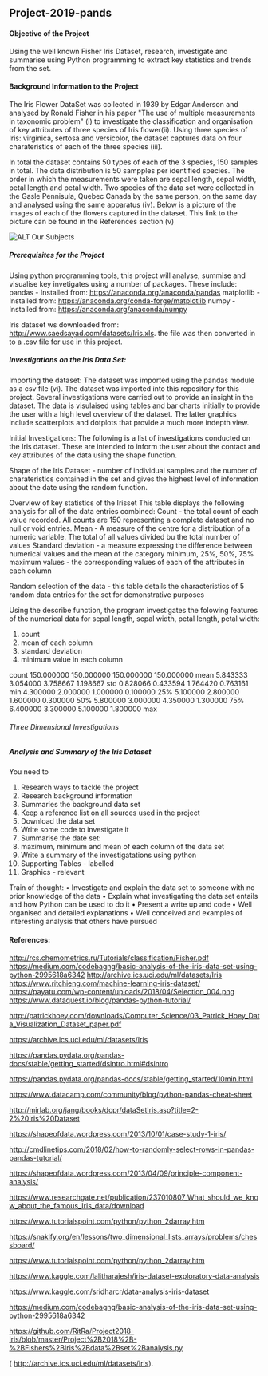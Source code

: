 ## Project-2019-pands

#### Objective of the Project
Using the well known Fisher Iris Dataset, research, investigate and summarise using Python programming to extract key statistics and trends from the set.

#### Background Information to the Project
The Iris Flower DataSet was collected in 1939 by Edgar Anderson and analysed by Ronald Fisher in his paper "The use of multiple measurements in taxonomic problem" (i) to investigate the classification and organisation of key attributes of three species of Iris flower(ii). Using three species of Iris: virginica, sertosa and versicolor, the dataset captures data on four charateristics of each of the three species (iii).  

In total the dataset contains 50 types of each of the 3 species, 150 samples in total. The data distribution is 50 sampples per identified species. The order in which the measurements were taken are sepal length, sepal width, petal length and petal width.
Two species of the data set were collected in the Gasle Pennisula, Quebec Canada by the same person, on the same day and analysed using the same apparatus (iv). Below is a picture of the images of each of the flowers captured in the dataset. This link to the picture can be found in the References section (v)
 
 ![ALT Our Subjects](https://payatu.com/wp-content/uploads/2018/04/Selection_004.png)

##### Prerequisites for the Project

Using python programming tools, this project will analyse, summise and visualise key invetigates using a number of packages. These include: 
  pandas - Installed from: https://anaconda.org/anaconda/pandas
  matplotlib - Installed from: https://anaconda.org/conda-forge/matplotlib
  numpy - Installed from: https://anaconda.org/anaconda/numpy
  
  Iris dataset ws downloaded from: http://www.saedsayad.com/datasets/Iris.xls. the file was then converted in to a .csv file for use in this project.
  
##### Investigations on the Iris Data Set:
 
Importing the dataset: 
The dataset was imported using the pandas module as a csv file (vi). The dataset was imported into this repository for this project. Several investigations were carried out to provide an insight in the dataset. The data is visulaised using tables and bar charts initially to provide the user with a high level overview of the dataset. The latter graphics include scatterplots and dotplots that provide a much more indepth view. 

Initial Investigations: 
The following is a list of investigations conducted on the Iris dataset. These are intended to inform the user about the contact and key attributes of the data using the shape function.

Shape of the Iris Dataset - number of individual samples and the number of charateristics contained in the set and gives the highest level of information about the date using the random function.

Overview of key statistics of the Irisset
This table displays the following analysis for all of the data entries combined:
Count - the total count of each value recorded. All counts are 150 representing a complete dataset and no null or void entries. 
Mean - A measure of the centre for a distribution of a numeric variable. The total of all values divided bu the total number of values
Standard deviation - a measure expressing the difference between numerical values and the mean of the category
minimum, 25%, 50%, 75% maximum values - the corresponding values of each of the attributes in each column



Random selection of the data - this table details the characteristics of 5 random data entries for the set for demonstrative purposes
  
Using the describe function, the program investigates the folowing features of the numerical data for sepal length, sepal width, petal length, petal width:
1. count
2. mean of each column
3. standard deviation
4. minimum value in each column

count    150.000000   150.000000    150.000000   150.000000
mean       5.843333     3.054000      3.758667     1.198667
std        0.828066     0.433594      1.764420     0.763161
min        4.300000     2.000000      1.000000     0.100000
25%        5.100000     2.800000      1.600000     0.300000
50%        5.800000     3.000000      4.350000     1.300000
75%        6.400000     3.300000      5.100000     1.800000
max
 
 ###### Three Dimensional Investigations
 
 
 
 ##### Analysis and Summary of the Iris Dataset


You need to 
1.	Research ways to tackle the project
2.	Research background information
3.	Summaries the background data set
4.	Keep a reference list on all sources used in the project
5.	Download the data set
6.	Write some code to investigate it
7.	Summarise the date set: 
8.	maximum, minimum and mean of each column of the data set
9.	Write a summary of the investigatations using python
10.	Supporting Tables - labelled
11.	Graphics  - relevant

Train of thought: 
 •	Investigate and explain the data set to someone with no prior knowledge of the data
•	Explain what investigating the data set entails and how Python can be used to do it
•	Present a write up and code
•	Well organised and detailed explanations
•	Well conceived and examples of interesting analysis that others have pursued



#### References: 
http://rcs.chemometrics.ru/Tutorials/classification/Fisher.pdf
https://medium.com/codebagng/basic-analysis-of-the-iris-data-set-using-python-2995618a6342
http://archive.ics.uci.edu/ml/datasets/Iris
https://www.ritchieng.com/machine-learning-iris-dataset/
https://payatu.com/wp-content/uploads/2018/04/Selection_004.png
https://www.dataquest.io/blog/pandas-python-tutorial/




http://patrickhoey.com/downloads/Computer_Science/03_Patrick_Hoey_Data_Visualization_Dataset_paper.pdf

https://archive.ics.uci.edu/ml/datasets/Iris

https://pandas.pydata.org/pandas-docs/stable/getting_started/dsintro.html#dsintro

https://pandas.pydata.org/pandas-docs/stable/getting_started/10min.html

https://www.datacamp.com/community/blog/python-pandas-cheat-sheet

http://mirlab.org/jang/books/dcpr/dataSetIris.asp?title=2-2%20Iris%20Dataset

https://shapeofdata.wordpress.com/2013/10/01/case-study-1-iris/

http://cmdlinetips.com/2018/02/how-to-randomly-select-rows-in-pandas-pandas-tutorial/

https://shapeofdata.wordpress.com/2013/04/09/principle-component-analysis/

https://www.researchgate.net/publication/237010807_What_should_we_know_about_the_famous_Iris_data/download

https://www.tutorialspoint.com/python/python_2darray.htm

https://snakify.org/en/lessons/two_dimensional_lists_arrays/problems/chessboard/

https://www.tutorialspoint.com/python/python_2darray.htm

https://www.kaggle.com/lalitharajesh/iris-dataset-exploratory-data-analysis

https://www.kaggle.com/sridharcr/data-analysis-iris-dataset

https://medium.com/codebagng/basic-analysis-of-the-iris-data-set-using-python-2995618a6342

https://github.com/RitRa/Project2018-iris/blob/master/Project%2B2018%2B-%2BFishers%2BIris%2Bdata%2Bset%2Banalysis.py

( http://archive.ics.uci.edu/ml/datasets/Iris).
